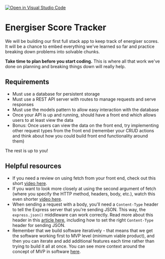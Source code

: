 [![Open in Visual Studio Code](https://classroom.github.com/assets/open-in-vscode-f059dc9a6f8d3a56e377f745f24479a46679e63a5d9fe6f495e02850cd0d8118.svg)](https://classroom.github.com/online_ide?assignment_repo_id=6604164&assignment_repo_type=AssignmentRepo)
# Energiser Score Tracker

We will be building our first full stack app to keep track of energiser scores. It will be a chance to embed everything we've learned so far and practice breaking down problems into solvable chunks.

**Take time to plan before you start coding.** This is where all that work we've done on planning and breaking things down will really help. 

## Requirements

- Must use a database for persistent storage
- Must use a REST API server with routes to manage requests and serve responses
- Must use the models pattern to allow easy interaction with the database
- Once your API is up and running, should have a front end which allows users to at least view the data
- Bonus: Once users can view the data on the front end, try implementing other request types from the front end (remember your CRUD actions and think about how you could build front end functionality around them)

The rest is up to you!

## Helpful resources

- If you need a review on using fetch from your front end, check out this short [video here](https://drive.google.com/file/d/1HWDkpK11y9wgzPURBx5-QSkQHb4Y-XsO/view?usp=sharing).
- If you want to look more closely at using the second argument of fetch (where you specify the HTTP method, headers, body, etc.), watch this even shorter [video here](https://drive.google.com/file/d/1tdgoLo-7GxS9vJtPkYfDlShAuftzZctL/view?usp=sharing).
- When sending a request with a body, you'll need a `Content-Type` header to tell the Express server that you're sending JSON. This way, the `express.json()` middleware can work correctly. Read more about this header in this [article here](https://www.freecodecamp.org/news/what-is-the-correct-content-type-for-json-request-header-mime-type-explained/), including how to set the right `Content-Type` header for sending JSON.
- Remember that we build software iteratively - that means that we get the software working first to MVP level (minimum viable product), and then you can iterate and add additional features each time rather than trying to build it all at once. You can see more context around the concept of MVP in software [here](https://www.interaction-design.org/literature/article/minimum-viable-product-mvp-and-design-balancing-risk-to-gain-reward).
